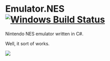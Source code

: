 # Emulator.NES [![Windows Build Status](https://ci.appveyor.com/api/projects/status/gup13j6tw463siny?svg=true)](https://ci.appveyor.com/project/Xyene/emulator-nes)
Nintendo NES emulator written in C#.

Well, it sort of works.

![](http://i.imgur.com/5wgZJ6d.gif)
